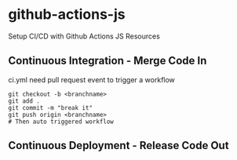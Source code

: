 # github-actions-js
Setup CI/CD with Github Actions JS Resources

## Continuous Integration - Merge Code In
ci.yml need pull request event to trigger a workflow 
```
git checkout -b <branchname>
git add .
git commit -m "break it"
git push origin <branchname>
# Then auto triggered workflow
```
## Continuous Deployment - Release Code Out